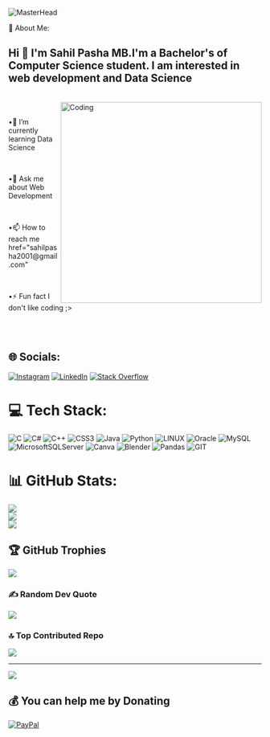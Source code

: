 ![MasterHead](https://i0.wp.com/steamuserimages-a.akamaihd.net/ugc/987884882627897716/C93D0286765DEE129571DE5CFAE5EC69E3F9294F/)

 💫 About Me:
<h2>Hi 👋 I'm Sahil Pasha MB.I'm a Bachelor's of Computer Science student. I am interested in web development and Data Science</h2><br>
<img align="right" alt="Coding" width="400" src="https://media1.giphy.com/media/v1.Y2lkPTc5MGI3NjExMnBjYnQzZmNqNG53ZHVzaWY2NWg4bTQ0MDk0d2w2ZTd5bXppdXZ0biZlcD12MV9pbnRlcm5hbF9naWZfYnlfaWQmY3Q9Zw/qgQUggAC3Pfv687qPC/giphy.gif">
<br><p>•🌱 I’m currently learning Data Science</p><br><p>•💬 Ask me about Web Development</p><br><p>•📫 How to reach me href="sahilpasha2001@gmail.com"</p><br><p>•⚡ Fun fact I don't like coding ;></p><br>
<br> 

## 🌐 Socials:
[![Instagram](https://img.shields.io/badge/Instagram-%23E4405F.svg?logo=Instagram&logoColor=white)](https://instagram.com/sahil_pashaa?igshid=YTQwZjQ0NmI0OA==) [![LinkedIn](https://img.shields.io/badge/LinkedIn-%230077B5.svg?logo=linkedin&logoColor=white)](https://www.linkedin.com/in/sahil-pasha-mb-2396421b1) [![Stack Overflow](https://img.shields.io/badge/-Stackoverflow-FE7A16?logo=stack-overflow&logoColor=white)](https://stackoverflow.com/users/22031290/sahil-pasha-m-b) 

# 💻 Tech Stack:
![C](https://img.shields.io/badge/c-%2300599C.svg?style=for-the-badge&logo=c&logoColor=white) ![C#](https://img.shields.io/badge/c%23-%23239120.svg?style=for-the-badge&logo=c-sharp&logoColor=white) ![C++](https://img.shields.io/badge/c++-%2300599C.svg?style=for-the-badge&logo=c%2B%2B&logoColor=white) ![CSS3](https://img.shields.io/badge/css3-%231572B6.svg?style=for-the-badge&logo=css3&logoColor=white) ![Java](https://img.shields.io/badge/java-%23ED8B00.svg?style=for-the-badge&logo=java&logoColor=white) ![Python](https://img.shields.io/badge/python-3670A0?style=for-the-badge&logo=python&logoColor=ffdd54) ![LINUX](https://img.shields.io/badge/Linux-FCC624?style=for-the-badge&logo=linux&logoColor=black)   ![Oracle](https://img.shields.io/badge/Oracle-F80000?style=for-the-badge&logo=oracle&logoColor=white) ![MySQL](https://img.shields.io/badge/mysql-%2300f.svg?style=for-the-badge&logo=mysql&logoColor=white) ![MicrosoftSQLServer](https://img.shields.io/badge/Microsoft%20SQL%20Sever-CC2927?style=for-the-badge&logo=microsoft%20sql%20server&logoColor=white) ![Canva](https://img.shields.io/badge/Canva-%2300C4CC.svg?style=for-the-badge&logo=Canva&logoColor=white) ![Blender](https://img.shields.io/badge/blender-%23F5792A.svg?style=for-the-badge&logo=blender&logoColor=white) ![Pandas](https://img.shields.io/badge/pandas-%23150458.svg?style=for-the-badge&logo=pandas&logoColor=white) ![GIT](https://img.shields.io/badge/Git-fc6d26?style=for-the-badge&logo=git&logoColor=white) 
# 📊 GitHub Stats:
![](https://github-readme-stats.vercel.app/api?username=Sahilpasha0612&theme=dark&hide_border=false&include_all_commits=false&count_private=true)<br/>
![](https://github-readme-streak-stats.herokuapp.com/?user=Sahilpasha0612&theme=dark&hide_border=false)<br/>
![](https://github-readme-stats.vercel.app/api/top-langs/?username=Sahilpasha0612&theme=dark&hide_border=false&include_all_commits=false&count_private=true&layout=compact)

## 🏆 GitHub Trophies
![](https://github-profile-trophy.vercel.app/?username=Sahilpasha0612&theme=radical&no-frame=false&no-bg=false&margin-w=4)

### ✍️ Random Dev Quote
![](https://quotes-github-readme.vercel.app/api?type=horizontal&theme=radical)

### 🔝 Top Contributed Repo
![](https://github-contributor-stats.vercel.app/api?username=Sahilpasha0612&limit=5&theme=dark&combine_all_yearly_contributions=true)

---
[![](https://visitcount.itsvg.in/api?id=Sahilpasha0612&icon=0&color=0)](https://visitcount.itsvg.in)

  ## 💰 You can help me by Donating
  [![PayPal](https://img.shields.io/badge/PayPal-00457C?style=for-the-badge&logo=paypal&logoColor=white)](https://paypal.me/@sahilpasha06122001) 

  
<!-- Proudly created with GPRM ( https://gprm.itsvg.in ) -->
